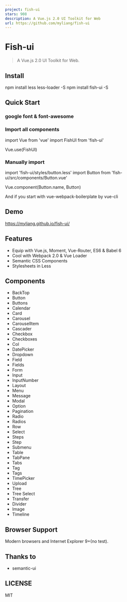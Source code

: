 ```yaml
---
project: fish-ui
stars: 908
description: A Vue.js 2.0 UI Toolkit for Web
url: https://github.com/myliang/fish-ui
---
```


Fish-ui
=======

> A Vue.js 2.0 UI Toolkit for Web.

Install
-------

npm install less less-loader -S
npm install fish-ui -S

Quick Start
-----------

### google font & font-awesome

<link rel\="stylesheet" href\="https://cdn.bootcss.com/font-awesome/4.7.0/css/font-awesome.css"/>
<link rel\="stylesheet" href\="https://fonts.proxy.ustclug.org/css?family=Lato:400,700,400italic,700italic&subset=latin"/>

### Import all components

import Vue from 'vue'
import FishUI from 'fish-ui'

Vue.use(FishUI)

### Manually import

import 'fish-ui/styles/button.less'
import Button from 'fish-ui/src/components/Button.vue'

Vue.component(Button.name, Button)

And if you start with vue-webpack-boilerplate by vue-cli

Demo
----

https://myliang.github.io/fish-ui/

Features
--------

-   Equip with Vue.js, Moment, Vue-Router, ES6 & Babel 6
-   Cool with Webpack 2.0 & Vue Loader
-   Semantic CSS Components
-   Stylesheets in Less

Components
----------

-   BackTop
-   Button
-   Buttons
-   Calendar
-   Card
-   Carousel
-   CarouselItem
-   Cascader
-   Checkbox
-   Checkboxes
-   Col
-   DatePicker
-   Dropdown
-   Field
-   Fields
-   Form
-   Input
-   InputNumber
-   Layout
-   Menu
-   Message
-   Modal
-   Option
-   Pagination
-   Radio
-   Radios
-   Row
-   Select
-   Steps
-   Step
-   Submenu
-   Table
-   TabPane
-   Tabs
-   Tag
-   Tags
-   TimePicker
-   Upload
-   Tree
-   Tree Select
-   Transfer
-   Divider
-   Image
-   Timeline

Browser Support
---------------

Modern browsers and Internet Explorer 9+(no test).

Thanks to
---------

-   semantic-ui

LICENSE
-------

MIT
